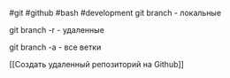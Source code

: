 #git #github #bash #development
git branch - локальные

git branch -r  - удаленные

git branch -a - все ветки

[[Создать удаленный репозиторий на Github]]